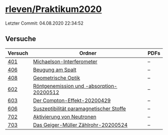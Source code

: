 # [rleven/Praktikum2020](https://github.com/rleven/Praktikum2020)

Letzter Commit: 04.08.2020 22:34:52

## Versuche

|        Versuch         |                                                                     Ordner                                                                      |PDFs|
|------------------------|-------------------------------------------------------------------------------------------------------------------------------------------------|----|
|[401](../../versuch/401)|[Michaelson-Interferometer](https://github.com/rleven/Praktikum2020/tree/master/Michaelson-Interferometer)                                       |–   |
|[406](../../versuch/406)|[Beugung am Spalt](https://github.com/rleven/Praktikum2020/tree/master/Beugung%20am%20Spalt)                                                     |–   |
|[408](../../versuch/408)|[Geometrische Optik](https://github.com/rleven/Praktikum2020/tree/master/Geometrische%20Optik)                                                   |–   |
|[602](../../versuch/602)|[Röntgenemission und -absorption-20200512](https://github.com/rleven/Praktikum2020/tree/master/R%C3%B6ntgenemission%20und%20-absorption-20200512)|–   |
|[603](../../versuch/603)|[Der Compton-Effekt-20200429](https://github.com/rleven/Praktikum2020/tree/master/Der%20Compton-Effekt-20200429)                                 |–   |
|[606](../../versuch/606)|[Suszeptibilität paramagnetischer Stoffe](https://github.com/rleven/Praktikum2020/tree/master/Suszeptibilit%C3%A4t%20paramagnetischer%20Stoffe)  |–   |
|[702](../../versuch/702)|[Aktivierung von Neutronen](https://github.com/rleven/Praktikum2020/tree/master/Aktivierung%20von%20Neutronen)                                   |–   |
|[703](../../versuch/703)|[Das Geiger-Müller Zählrohr-20200524](https://github.com/rleven/Praktikum2020/tree/master/Das%20Geiger-M%C3%BCller%20Z%C3%A4hlrohr-20200524)     |–   |
